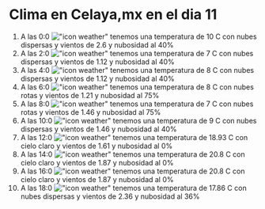 # Clima en Celaya,mx en el dia 11

1. A las 0:0 !["icon weather"](http://openweathermap.org/img/w/03n.png) tenemos una temperatura de 10 C con nubes dispersas y  vientos de 2.6 y nubosidad al 40%
1. A las 2:0 !["icon weather"](http://openweathermap.org/img/w/03n.png) tenemos una temperatura de 7 C con nubes dispersas y  vientos de 1.12 y nubosidad al 40%
1. A las 4:0 !["icon weather"](http://openweathermap.org/img/w/03n.png) tenemos una temperatura de 8 C con nubes dispersas y  vientos de 1.12 y nubosidad al 40%
1. A las 6:0 !["icon weather"](http://openweathermap.org/img/w/04n.png) tenemos una temperatura de 8 C con nubes rotas y  vientos de 1.21 y nubosidad al 75%
1. A las 8:0 !["icon weather"](http://openweathermap.org/img/w/04n.png) tenemos una temperatura de 7 C con nubes rotas y  vientos de 1.46 y nubosidad al 75%
1. A las 10:0 !["icon weather"](http://openweathermap.org/img/w/03d.png) tenemos una temperatura de 9 C con nubes dispersas y  vientos de 1.46 y nubosidad al 40%
1. A las 12:0 !["icon weather"](http://openweathermap.org/img/w/01d.png) tenemos una temperatura de 18.93 C con cielo claro y  vientos de 1.61 y nubosidad al 0%
1. A las 14:0 !["icon weather"](http://openweathermap.org/img/w/01d.png) tenemos una temperatura de 20.8 C con cielo claro y  vientos de 1.87 y nubosidad al 0%
1. A las 16:0 !["icon weather"](http://openweathermap.org/img/w/01d.png) tenemos una temperatura de 20.8 C con cielo claro y  vientos de 1.87 y nubosidad al 0%
1. A las 18:0 !["icon weather"](http://openweathermap.org/img/w/03d.png) tenemos una temperatura de 17.86 C con nubes dispersas y  vientos de 2.36 y nubosidad al 36%
